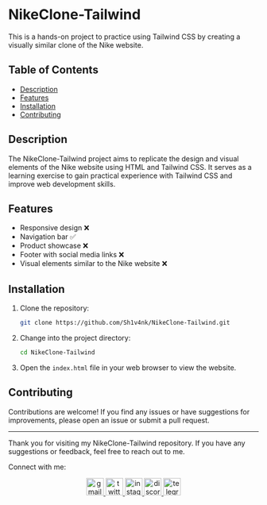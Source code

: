 # NikeClone-Tailwind

This is a hands-on project to practice using Tailwind CSS by creating a visually similar clone of the Nike website.

## Table of Contents

- [Description](#description)
- [Features](#features)
- [Installation](#installation)
- [Contributing](#contributing)

## Description

The NikeClone-Tailwind project aims to replicate the design and visual elements of the Nike website using HTML and Tailwind CSS. It serves as a learning exercise to gain practical experience with Tailwind CSS and improve web development skills.

## Features

- Responsive design ❌
- Navigation bar ✅
- Product showcase ❌
- Footer with social media links ❌
- Visual elements similar to the Nike website ❌

## Installation

1. Clone the repository:

   ```bash
   git clone https://github.com/Sh1v4nk/NikeClone-Tailwind.git
   ```

2. Change into the project directory:

   ```bash
   cd NikeClone-Tailwind
   ```

3. Open the `index.html` file in your web browser to view the website.

## Contributing

Contributions are welcome! If you find any issues or have suggestions for improvements, please open an issue or submit a pull request.

---

Thank you for visiting my NikeClone-Tailwind repository. If you have any suggestions or feedback, feel free to reach out to me.

Connect with me:

<div align="center">
  <a href="mailto:shivankpandey113@gmail.com" target="_blank">
    <img src="https://img.shields.io/static/v1?message=Gmail&logo=gmail&label=&color=D14836&logoColor=white&labelColor=&style=for-the-badge" height="35" alt="gmail logo"  />
  </a>
  <a href="https://twitter.com/sh1v4nk" target="_blank">
    <img src="https://img.shields.io/static/v1?message=Twitter&logo=twitter&label=&color=1DA1F2&logoColor=white&labelColor=&style=for-the-badge" height="35" alt="twitter logo"  />
  </a>
  <a href="https://instagram.com/sh1v4nk_" target="_blank">
    <img src="https://img.shields.io/static/v1?message=Instagram&logo=instagram&label=&color=E4405F&logoColor=white&labelColor=&style=for-the-badge" height="35" alt="instagram logo"  />
  </a>
  <a href="https://discord.com/users/571299781096505344" target="_blank">
    <img src="https://img.shields.io/static/v1?message=Discord&logo=discord&label=&color=7289DA&logoColor=white&labelColor=&style=for-the-badge" height="35" alt="discord logo"  />
  </a>
  <a href="https://t.me/BlackGoku_69th" target="_blank">
    <img src="https://img.shields.io/static/v1?message=Telegram&logo=telegram&label=&color=2CA5E0&logoColor=white&labelColor=&style=for-the-badge" height="35" alt="telegram logo"  />
  </a>
</div>
